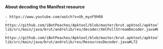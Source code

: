 #### About decoding the Manifest resource
	- https://www.youtube.com/watch?v=Uk_myxF9hR8
	- https://github.com/iBotPeaches/Apktool/blob/master/brut.apktool/apktool-lib/src/main/java/brut/androlib/res/decoder/XmlPullStreamDecoder.java#L27
	- https://github.com/iBotPeaches/Apktool/blob/master/brut.apktool/apktool-lib/src/main/java/brut/androlib/res/ResourcesDecoder.java#L72
